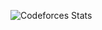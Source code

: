 ![Codeforces Stats](https://codeforces-readme-stats.vercel.app/api/card?aayush_chhabra=redheadphone)

